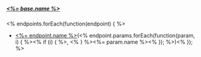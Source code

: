 ##### [<%= base.name %>](<%= base.link %>)
<% endpoints.forEach(function(endpoint) { %>
* [<%= endpoint.name %>](<%= endpoint.link %>)(<% endpoint.params.forEach(function(param, i) { %><% if (i) { %>, <% } %><%= param.name %><% }); %>)<% }); %>
